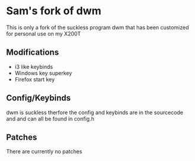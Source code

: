 # Sam's fork of dwm

This is only a fork of the suckless program dwm that has been customized
for personal use on my X200T

## Modifications 

- i3 like keybinds
- Windows key superkey
- Firefox start key


## Config/Keybinds

dwm is suckless therfore the config and keybinds are in the sourcecode and 
and can all be found in config.h

## Patches

There are currently no patches
